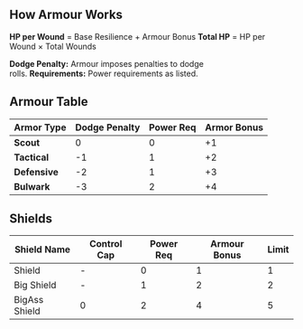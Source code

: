 ## How Armour Works

**HP per Wound** = Base Resilience + Armour Bonus **Total HP** = HP per Wound × Total Wounds

**Dodge Penalty:** Armour imposes penalties to dodge rolls. **Requirements:** Power requirements as listed.

## Armour Table

| **Armor Type** | **Dodge Penalty** | **Power Req** | **Armor Bonus** |
| -------------- | ----------------- | ------------- | --------------- |
| **Scout**      | 0                 | 0             | +1              |
| **Tactical**   | -1                | 1             | +2              |
| **Defensive**  | -2                | 1             | +3              |
| **Bulwark**    | -3                | 2             | +4              |
## Shields

| **Shield Name** | **Control Cap** | **Power Req** | **Armour Bonus** | **Limit** |
| --------------- | --------------- | ------------- | ---------------- | --------- |
| Shield          | -               | 0             | 1                | 1         |
| Big Shield      | -               | 1             | 2                | 2         |
| BigAss Shield   | 0               | 2             | 4                | 5         |
